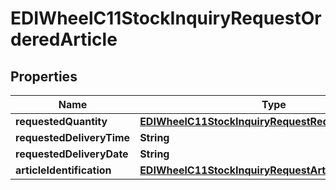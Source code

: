 

# EDIWheelC11StockInquiryRequestOrderedArticle


## Properties

| Name | Type | Description | Notes |
|------------ | ------------- | ------------- | -------------|
|**requestedQuantity** | [**EDIWheelC11StockInquiryRequestRequestedQuantity**](EDIWheelC11StockInquiryRequestRequestedQuantity.md) |  |  |
|**requestedDeliveryTime** | **String** |  |  [optional] |
|**requestedDeliveryDate** | **String** |  |  |
|**articleIdentification** | [**EDIWheelC11StockInquiryRequestArticleIdentification**](EDIWheelC11StockInquiryRequestArticleIdentification.md) |  |  [optional] |



